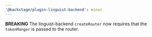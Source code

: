 ```yaml
---
'@backstage/plugin-linguist-backend': minor
---
```


**BREAKING** The linguist-backend `createRouter` now requires that the `tokenManger` is passed to the router.
